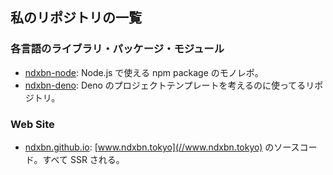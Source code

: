 ## 私のリポジトリの一覧

### 各言語のライブラリ・パッケージ・モジュール

- [ndxbn-node](//github.com/ndxbn/ndxbn-node): Node.js で使える npm package のモノレポ。
- [ndxbn-deno](//github.com/ndxbn/ndxbn-deno): Deno のプロジェクトテンプレートを考えるのに使ってるリポジトリ。

### Web Site

- [ndxbn.github.io](//github.com/ndxbn/ndxbn.github.io): [www.ndxbn.tokyo](//www.ndxbn.tokyo) のソースコード。すべて SSR される。
